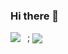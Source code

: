 ### Hi there 👋

<!--
**Jnaneshrompilli/jnaneshrompilli** is a ✨ _special_ ✨ repository because its `README.md` (this file) appears on your GitHub profile-->

<img align="left" src="https://github-readme-stats.vercel.app/api?username=jnaneshrompilli&show_icons=true&theme=github_dark">
&nbsp ;
<img align="center" src="https://github-readme-stats.vercel.app/api/top-langs/?username=jnaneshrompilli&layout=compact&hide=cmake">





